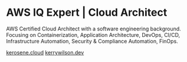 # AWS IQ Expert | Cloud Architect

AWS Certified Cloud Architect with a software engineering background. Focusing on Containerization, Application Architecture, DevOps, CI/CD, Infrastructure Automation, Security & Compliance Automation, FinOps.

[kerosene.cloud](https://kerosene.cloud)
[kerrywilson.dev](https://kerrywilson.dev)
